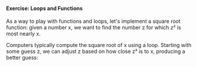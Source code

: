 #### Exercise: Loops and Functions

As a way to play with functions and loops, 
let's implement a square root function: 
given a number x, we want to find the number z for which z² is most nearly x.

Computers typically compute the square root of x using a loop. 
Starting with some guess z, we can adjust z based on how close z² is to x, 
producing a better guess: 
